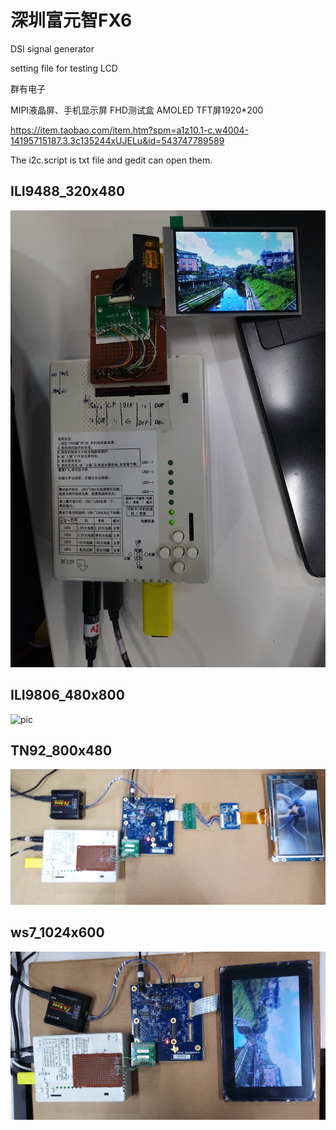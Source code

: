 # 深圳富元智FX6

DSI signal generator

setting file for testing LCD


群有电子

MIPI液晶屏、手机显示屏 FHD测试盒 AMOLED TFT屏1920*200

https://item.taobao.com/item.htm?spm=a1z10.1-c.w4004-14195715187.3.3c135244xUJELu&id=543747789589

The i2c.script is txt file and gedit can open them.

## ILI9488_320x480
![pic](ILI9488_320x480/P_20220328_164053_1.jpg) <BR>
  
## ILI9806_480x800
![pic](ILI9806_480x80/P_20220328_152201.jpg) <BR>
  
## TN92_800x480
![pic](TN92_800x480/P_20220328_165620_1.jpg) <BR>
  
## ws7_1024x600
![pic](ws7_1024x600/P_20220407_105413_1.jpg) <BR>
  
